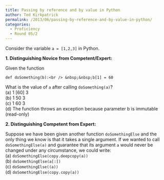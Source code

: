 ```yaml
---
title: Passing by reference and by value in Python
author: Ted Kirkpatrick
permalink: /2013/06/passing-by-reference-and-by-value-in-python/
categories:
  - Proficiency
  - Round 05/2
---
```

Consider the variable `a = [1,2,3]` in Python.

**1. Distinguishing Novice from Competent/Expert:**

Given the function

`def doSomething(b):<br />
&nbsp;&nbsp;b[1] = 60`

What is the value of `a` after calling `doSomething(a)`?  
(a) 1 [60] 3  
(b) 1 50 3  
(c) 1 60 3  
(d) The function throws an exception because parameter b is immutable (read-only)

**2. Distinguishing Competent from Expert:**

Suppose we have been given another function `doSomethingElse` and the only thing we know is that it takes a single argument. If we wanted to call `doSomethingElse(a)` and guarantee that its argument `a` would never be changed under any circumstance, we could write:  
(a) `doSomethingElse(copy.deepcopy(a))`  
(b) `doSomethingElse(a[:])`  
(c) `doSomethingElse((a))`  
(d) `doSomethingElse(copy.copy(a))`
